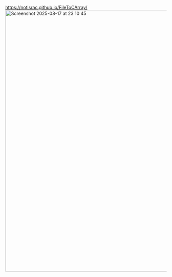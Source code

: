 https://notisrac.github.io/FileToCArray/
<img width="1006" height="819" alt="Screenshot 2025-08-17 at 23 10 45" src="https://github.com/user-attachments/assets/6a46e782-5641-4510-8ed9-3dcad449090b" />

